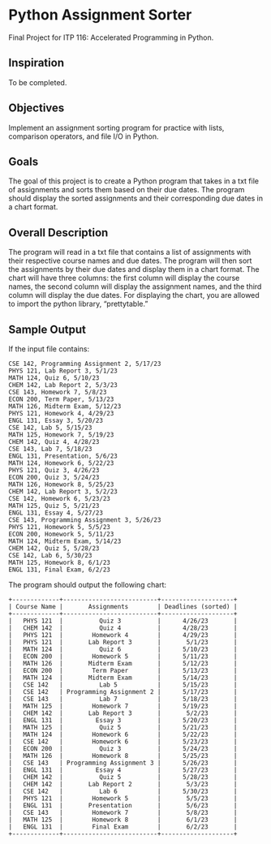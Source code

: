 
# Python Assignment Sorter
Final Project for ITP 116: Accelerated Programming in Python.

## Inspiration
To be completed.

## Objectives
Implement an assignment sorting program for practice with lists, comparison operators, and file I/O in Python. 
## Goals
The goal of this project is to create a Python program that takes in a txt file of assignments and sorts them based on their due dates. The program should display the sorted assignments and their corresponding due dates in a chart format.
## Overall Description
The program will read in a txt file that contains a list of assignments with their respective course names and due dates. The program will then sort the assignments by their due dates and display them in a chart format. The chart will have three columns: the first column will display the course names, the second column will display the assignment names, and the third column will display the due dates. For displaying the chart, you are allowed to import the python library, “prettytable.”
## Sample Output
If the input file contains:

```
CSE 142, Programming Assignment 2, 5/17/23
PHYS 121, Lab Report 3, 5/1/23
MATH 124, Quiz 6, 5/10/23
CHEM 142, Lab Report 2, 5/3/23
CSE 143, Homework 7, 5/8/23
ECON 200, Term Paper, 5/13/23
MATH 126, Midterm Exam, 5/12/23
PHYS 121, Homework 4, 4/29/23
ENGL 131, Essay 3, 5/20/23
CSE 142, Lab 5, 5/15/23
MATH 125, Homework 7, 5/19/23
CHEM 142, Quiz 4, 4/28/23
CSE 143, Lab 7, 5/18/23
ENGL 131, Presentation, 5/6/23
MATH 124, Homework 6, 5/22/23
PHYS 121, Quiz 3, 4/26/23
ECON 200, Quiz 3, 5/24/23
MATH 126, Homework 8, 5/25/23
CHEM 142, Lab Report 3, 5/2/23
CSE 142, Homework 6, 5/23/23
MATH 125, Quiz 5, 5/21/23
ENGL 131, Essay 4, 5/27/23
CSE 143, Programming Assignment 3, 5/26/23
PHYS 121, Homework 5, 5/5/23
ECON 200, Homework 5, 5/11/23
MATH 124, Midterm Exam, 5/14/23
CHEM 142, Quiz 5, 5/28/23
CSE 142, Lab 6, 5/30/23
MATH 125, Homework 8, 6/1/23
ENGL 131, Final Exam, 6/2/23
```

The program should output the following chart:
```
+-------------+--------------------------+--------------------+
| Course Name |       Assignments        | Deadlines (sorted) |
+-------------+--------------------------+--------------------+
|   PHYS 121  |          Quiz 3          |      4/26/23       |
|   CHEM 142  |          Quiz 4          |      4/28/23       |
|   PHYS 121  |        Homework 4        |      4/29/23       |
|   PHYS 121  |       Lab Report 3       |       5/1/23       |
|   MATH 124  |          Quiz 6          |      5/10/23       |
|   ECON 200  |        Homework 5        |      5/11/23       |
|   MATH 126  |       Midterm Exam       |      5/12/23       |
|   ECON 200  |        Term Paper        |      5/13/23       |
|   MATH 124  |       Midterm Exam       |      5/14/23       |
|   CSE 142   |          Lab 5           |      5/15/23       |
|   CSE 142   | Programming Assignment 2 |      5/17/23       |
|   CSE 143   |          Lab 7           |      5/18/23       |
|   MATH 125  |        Homework 7        |      5/19/23       |
|   CHEM 142  |       Lab Report 3       |       5/2/23       |
|   ENGL 131  |         Essay 3          |      5/20/23       |
|   MATH 125  |          Quiz 5          |      5/21/23       |
|   MATH 124  |        Homework 6        |      5/22/23       |
|   CSE 142   |        Homework 6        |      5/23/23       |
|   ECON 200  |          Quiz 3          |      5/24/23       |
|   MATH 126  |        Homework 8        |      5/25/23       |
|   CSE 143   | Programming Assignment 3 |      5/26/23       |
|   ENGL 131  |         Essay 4          |      5/27/23       |
|   CHEM 142  |          Quiz 5          |      5/28/23       |
|   CHEM 142  |       Lab Report 2       |       5/3/23       |
|   CSE 142   |          Lab 6           |      5/30/23       |
|   PHYS 121  |        Homework 5        |       5/5/23       |
|   ENGL 131  |       Presentation       |       5/6/23       |
|   CSE 143   |        Homework 7        |       5/8/23       |
|   MATH 125  |        Homework 8        |       6/1/23       |
|   ENGL 131  |        Final Exam        |       6/2/23       |
+-------------+--------------------------+--------------------+
```
